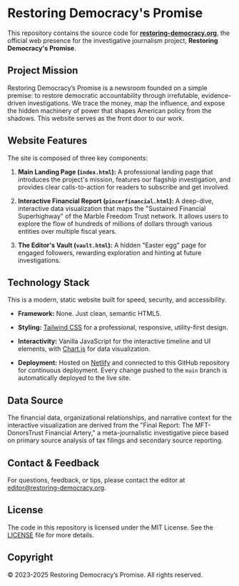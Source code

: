 # Restoring Democracy's Promise

This repository contains the source code for [**restoring-democracy.org**](https://restoring-democracy.org/ "null"), the official web presence for the investigative journalism project, **Restoring Democracy's Promise**.

## Project Mission

Restoring Democracy’s Promise is a newsroom founded on a simple premise: to restore democratic accountability through irrefutable, evidence-driven investigations. We trace the money, map the influence, and expose the hidden machinery of power that shapes American policy from the shadows. This website serves as the front door to our work.

## Website Features

The site is composed of three key components:

1. **Main Landing Page (`index.html`):** A professional landing page that introduces the project's mission, features our flagship investigation, and provides clear calls-to-action for readers to subscribe and get involved.
    
2. **Interactive Financial Report (`pincerfinancial.html`):** A deep-dive, interactive data visualization that maps the "Sustained Financial Superhighway" of the Marble Freedom Trust network. It allows users to explore the flow of hundreds of millions of dollars through various entities over multiple fiscal years.
    
3. **The Editor's Vault (`vault.html`):** A hidden "Easter egg" page for engaged followers, rewarding exploration and hinting at future investigations.
    

## Technology Stack

This is a modern, static website built for speed, security, and accessibility.

- **Framework:** None. Just clean, semantic HTML5.
    
- **Styling:** [Tailwind CSS](https://tailwindcss.com/ "null") for a professional, responsive, utility-first design.
    
- **Interactivity:** Vanilla JavaScript for the interactive timeline and UI elements, with [Chart.js](https://www.chartjs.org/ "null") for data visualization.
    
- **Deployment:** Hosted on [Netlify](https://www.netlify.com/ "null") and connected to this GitHub repository for continuous deployment. Every change pushed to the `main` branch is automatically deployed to the live site.
    

## Data Source

The financial data, organizational relationships, and narrative context for the interactive visualization are derived from the "Final Report: The MFT-DonorsTrust Financial Artery," a meta-journalistic investigative piece based on primary source analysis of tax filings and secondary source reporting.

## Contact & Feedback

For questions, feedback, or tips, please contact the editor at [editor@restoring-democracy.org](mailto:editor@restoring-democracy.org "null").

## License

The code in this repository is licensed under the MIT License. See the [LICENSE](https://www.google.com/search?q=LICENSE "null") file for more details.

## Copyright

© 2023-2025 Restoring Democracy’s Promise. All rights reserved.

